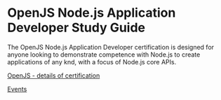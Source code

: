 # OpenJS Node.js Application Developer Study Guide

The OpenJS Node.js Application Developer certification is designed for anyone looking to demonstrate competence with Node.js to create applications of any knd, with a focus of Node.js core APIs.

[OpenJS - details of certification](https://openjsf.org/certification/)

[Events](/events/events.md)
